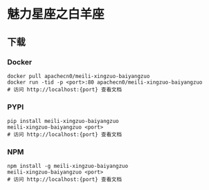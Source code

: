# 魅力星座之白羊座

## 下载

### Docker

```
docker pull apachecn0/meili-xingzuo-baiyangzuo
docker run -tid -p <port>:80 apachecn0/meili-xingzuo-baiyangzuo
# 访问 http://localhost:{port} 查看文档
```

### PYPI

```
pip install meili-xingzuo-baiyangzuo
meili-xingzuo-baiyangzuo <port>
# 访问 http://localhost:{port} 查看文档
```

### NPM

```
npm install -g meili-xingzuo-baiyangzuo
meili-xingzuo-baiyangzuo <port>
# 访问 http://localhost:{port} 查看文档
```